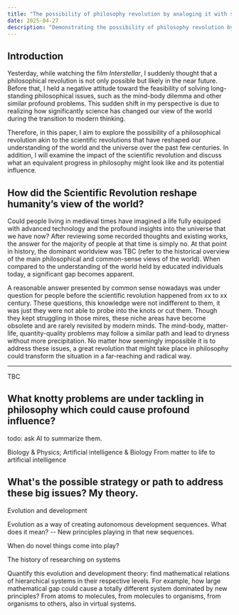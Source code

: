 ```yaml
---
title: "The possibility of philosophy revolution by analoging it with scientific revolution"
date: 2025-04-27
description: "Demonstrating the possibility of philosophy revolution by analoging it with scientific revolution."
---
```



## Introduction

Yesterday, while watching the film *Interstellar*, I suddenly thought that a philosophical revolution is not only possible but likely in the near future. Before that, I held a negative attitude toward the feasibility of solving long-standing philosophical issues, such as the mind-body dilemma and other similar profound problems. This sudden shift in my perspective is due to realizing how significantly science has changed our view of the world during the transition to modern thinking.

Therefore, in this paper, I aim to explore the possibility of a philosophical revolution akin to the scientific revolutions that have reshaped our understanding of the world and the universe over the past few centuries. In addition, I will examine the impact of the scientific revolution and discuss what an equivalent progress in philosophy might look like and its potential influence.

## **How did the Scientific Revolution reshape humanity’s view of the world?**

Could people living in medieval times have imagined a life fully equipped with advanced technology and the profound insights into the universe that we have now? After reviewing some recorded thoughts and existing works, the answer for the majority of people at that time is simply no. At that point in history, the dominant worldview was TBC (refer to the historical overview of the main philosophical and common-sense views of the world). When compared to the understanding of the world held by educated individuals today, a significant gap becomes apparent.

A reasonable answer presented by common sense nowadays was under question for people before the scientific revolution happened from xx to xx century. These questions, this knowledge were not indifferent to them, it was just they were not able to probe into the knots or cut them. Though they kept struggling in those mires, these niche areas have become obsolete and are rarely revisited by modern minds. The mind-body, matter-life, quantity-quality problems may follow a similar path and lead to dryness without more precipitation. No matter how seemingly impossible it is to address these issues, a great revolution that might take place in philosophy could transform the situation in a far-reaching and radical way.  

-----

TBC


## What knotty problems are under tackling in philosophy which could cause profound influence?

todo: ask AI to summarize them. 

Biology & Physics; Artificial intelligence & Biology    From matter to life to artificial intelligence

## What's the possible strategy or path to address these big issues? My theory.

Evolution and development

Evolution as a way of creating autonomous development sequences. What does it mean? -- New principles playing in that new sequences. 

When do novel things come into play?

The history of researching on systems

Quantify this evolution and development theory: find mathematical relations of hierarchical systems in their respective levels. For example, how large mathematical gap could cause a totally different system dominated by new principles? From atoms to molecules, from molecules to organisms, from organisms to others, also in virtual systems.
